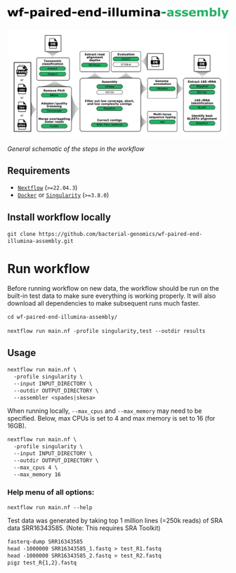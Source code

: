 <h1>
  <picture>
    <source media="(prefers-color-scheme: dark)" srcset="images/wf-paired-end-illumina-assembly_logo_dark.png">
    <img alt="bacterial-genomics/wf-paired-end-illumina-assembly" src="images/wf-paired-end-illumina-assembly_logo_light.png">
  </picture>
</h1>

![workflow](images/wf-paired-end-illumina-assembly_workflow.png)

_General schematic of the steps in the workflow_

## Requirements

- [`Nextflow`](https://www.nextflow.io/docs/latest/getstarted.html#installation) (`>=22.04.3`)
- [`Docker`](https://docs.docker.com/engine/installation/) or [`Singularity`](https://www.sylabs.io/guides/3.0/user-guide/) (`>=3.8.0`)

## Install workflow locally

```
git clone https://github.com/bacterial-genomics/wf-paired-end-illumina-assembly.git
```

# Run workflow

Before running workflow on new data, the workflow should be run on the built-in test data to make sure everything is working properly. It will also download all dependencies to make subsequent runs much faster.

```
cd wf-paired-end-illumina-assembly/

nextflow run main.nf -profile singularity,test --outdir results
```

## Usage

```
nextflow run main.nf \
  -profile singularity \
  --input INPUT_DIRECTORY \
  --outdir OUTPUT_DIRECTORY \
  --assembler <spades|skesa>
```

When running locally, `--max_cpus` and `--max_memory` may need to be specified. Below, max CPUs is set to 4 and max memory is set to 16 (for 16GB).

```
nextflow run main.nf \
  -profile singularity \
  --input INPUT_DIRECTORY \
  --outdir OUTPUT_DIRECTORY \
  --max_cpus 4 \
  --max_memory 16
```

### Help menu of all options:

```
nextflow run main.nf --help
```

Test data was generated by taking top 1 million lines (=250k reads) of SRA data SRR16343585. (Note: This requires SRA Toolkit)

```
fasterq-dump SRR16343585
head -1000000 SRR16343585_1.fastq > test_R1.fastq
head -1000000 SRR16343585_2.fastq > test_R2.fastq
pigz test_R{1,2}.fastq
```
